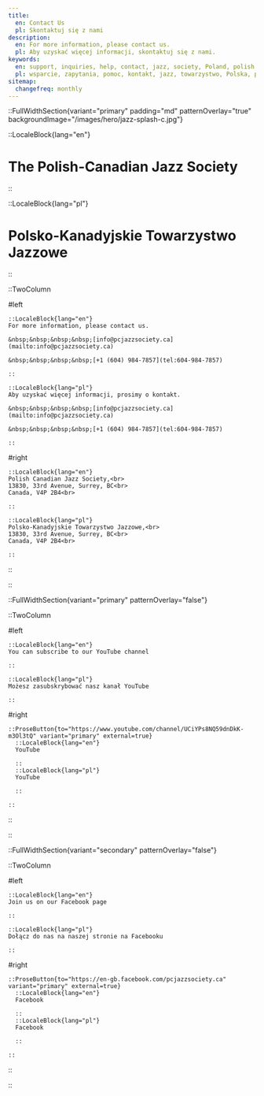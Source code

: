 ```yaml
---
title:
  en: Contact Us
  pl: Skontaktuj się z nami
description:
  en: For more information, please contact us.
  pl: Aby uzyskać więcej informacji, skontaktuj się z nami.
keywords:
  en: support, inquiries, help, contact, jazz, society, Poland, polish
  pl: wsparcie, zapytania, pomoc, kontakt, jazz, towarzystwo, Polska, polski
sitemap:
  changefreq: monthly
---
```


::FullWidthSection{variant="primary" padding="md" patternOverlay="true" backgroundImage="/images/hero/jazz-splash-c.jpg"}

::LocaleBlock{lang="en"}

# The Polish-Canadian Jazz Society

::

::LocaleBlock{lang="pl"}

# Polsko-Kanadyjskie Towarzystwo Jazzowe

::

::TwoColumn

#left

    ::LocaleBlock{lang="en"}
    For more information, please contact us.

    &nbsp;&nbsp;&nbsp;&nbsp;[info@pcjazzsociety.ca](mailto:info@pcjazzsociety.ca)

    &nbsp;&nbsp;&nbsp;&nbsp;[+1 (604) 984-7857](tel:604-984-7857)

    ::

    ::LocaleBlock{lang="pl"}
    Aby uzyskać więcej informacji, prosimy o kontakt.

    &nbsp;&nbsp;&nbsp;&nbsp;[info@pcjazzsociety.ca](mailto:info@pcjazzsociety.ca)

    &nbsp;&nbsp;&nbsp;&nbsp;[+1 (604) 984-7857](tel:604-984-7857)

    ::

#right

    ::LocaleBlock{lang="en"}
    Polish Canadian Jazz Society,<br>
    13830, 33rd Avenue, Surrey, BC<br>
    Canada, V4P 2B4<br>

    ::

    ::LocaleBlock{lang="pl"}
    Polsko-Kanadyjskie Towarzystwo Jazzowe,<br>
    13830, 33rd Avenue, Surrey, BC<br>
    Canada, V4P 2B4<br>

    ::

::

::

::FullWidthSection{variant="primary" patternOverlay="false"}

::TwoColumn

#left

    ::LocaleBlock{lang="en"}
    You can subscribe to our YouTube channel

    ::

    ::LocaleBlock{lang="pl"}
    Możesz zasubskrybować nasz kanał YouTube

    ::

#right

    ::ProseButton{to="https://www.youtube.com/channel/UCiYPs8NQ59dnDkK-m3Ol3tQ" variant="primary" external=true}
      ::LocaleBlock{lang="en"}
      YouTube

      ::
      ::LocaleBlock{lang="pl"}
      YouTube

      ::

    ::

::

::

::FullWidthSection{variant="secondary" patternOverlay="false"}

::TwoColumn

#left

    ::LocaleBlock{lang="en"}
    Join us on our Facebook page

    ::

    ::LocaleBlock{lang="pl"}
    Dołącz do nas na naszej stronie na Facebooku

    ::

#right

    ::ProseButton{to="https://en-gb.facebook.com/pcjazzsociety.ca" variant="primary" external=true}
      ::LocaleBlock{lang="en"}
      Facebook

      ::
      ::LocaleBlock{lang="pl"}
      Facebook

      ::

    ::

::

::
